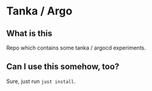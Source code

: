 # Tanka / Argo

## What is this

Repo which contains some tanka / argocd experiments.

## Can I use this somehow, too?

Sure, just run `just install`.
